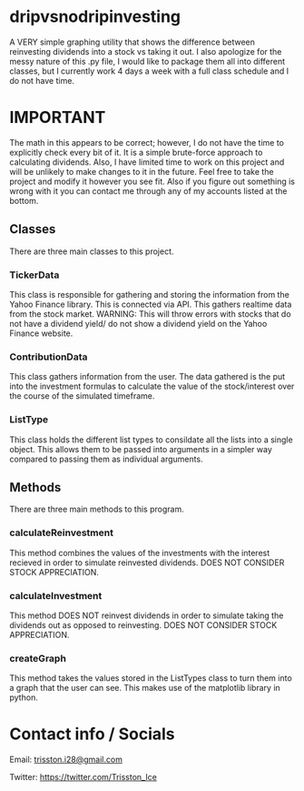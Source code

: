# dripvsnodripinvesting
A VERY simple graphing utility that shows the difference between reinvesting dividends into a stock vs taking it out. I also apologize for the messy nature of 
this .py file, I would like to package them all into different classes, but I currently work 4 days a week with a full class schedule and I do not have time. 


<h1>
IMPORTANT
  
</h1>

The math in this appears to be correct; however, I do not have the time to explicitly check every bit of it. It is a simple brute-force approach to calculating dividends. Also, I have limited time to work on this project and will be unlikely to make changes to it in the future. Feel free to take the project and modify it however you see fit. Also if you figure out something is wrong with it you can contact me through any of my accounts listed at the bottom. 

<h2>
Classes
</h2>

There are three main classes to this project.

<h3>
TickerData
</h3>
This class is responsible for gathering and storing the information from the Yahoo Finance library. This is connected via API. This gathers realtime data from the stock market. WARNING: This will throw errors with stocks that do not have a dividend yield/ do not show a dividend yield on the Yahoo Finance website. 

<h3>
ContributionData
</h3>
This class gathers information from the user. The data gathered is the put into the investment formulas to calculate the value of the stock/interest over the course of the simulated timeframe.

<h3>
ListType
</h3>
This class holds the different list types to consildate all the lists into a single object. This allows them to be passed into arguments in a simpler way compared to passing them as individual arguments. 

<h2>
Methods
</h2>

There are three main methods to this program.

<h3>
calculateReinvestment
</h3>
This method combines the values of the investments with the interest recieved in order to simulate reinvested dividends. DOES NOT CONSIDER STOCK APPRECIATION. 

<h3>
calculateInvestment
</h3>
This method DOES NOT reinvest dividends in order to simulate taking the dividends out as opposed to reinvesting. DOES NOT CONSIDER STOCK APPRECIATION. 

<h3>
createGraph
</h3>
This method takes the values stored in the ListTypes class to turn them into a graph that the user can see. This makes use of the matplotlib library in python. 

<h1>
Contact info / Socials
</h1>

Email: trisston.i28@gmail.com

Twitter: https://twitter.com/Trisston_Ice

